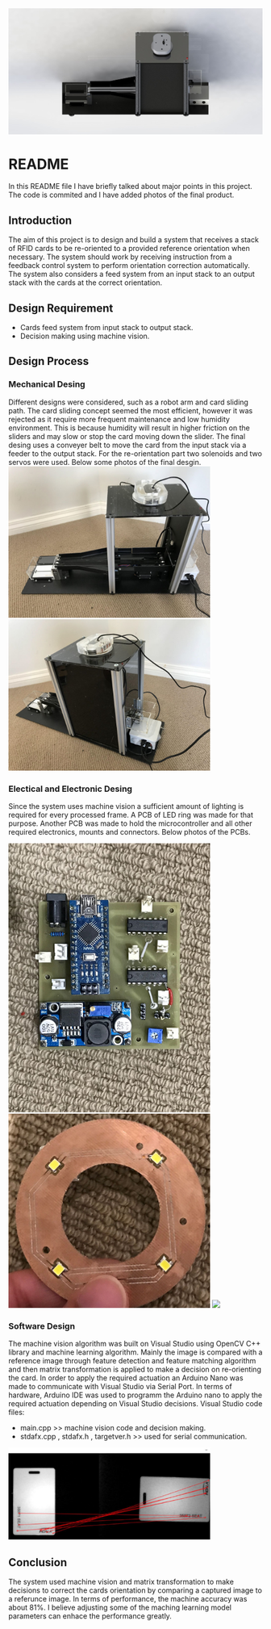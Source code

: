 <img src="Images/Image 1.JPG">

# README
In this README file I have briefly talked about major points in this project. The code is commited and I have added photos of the final product. 


## Introduction
The aim of this project is to design and build a system that receives a stack of RFID cards to be re-oriented to a provided reference orientation when necessary. The system should work by receiving instruction from a feedback control system to perform orientation correction automatically. The system also considers a feed system from an input stack to an output stack with the cards at the correct orientation. 


## Design Requirement
* Cards feed system from input stack to output stack.
* Decision making using machine vision.


## Design Process
### Mechanical Desing
Different designs were considered, such as a robot arm and card sliding path. The card sliding concept seemed the most efficient, however it was rejected as it require more frequent maintenance and low humidity environment. This is because humidity will result in higher friction on the sliders and may slow or stop the card moving down the slider.
The final desing uses a conveyer belt to move the card from the input stack via a feeder to the output stack. For the re-orientation part two solenoids and two servos were used. Below some photos of the final desgin.
<img src="Images/IMG_0636.JPG" width="400">
<img src="Images/IMG_0645.JPG" width="400">

### Electical and Electronic Desing
Since the system uses machine vision a sufficient amount of lighting is required for every processed frame. A PCB of LED ring was made for that purpose. Another PCB was made to hold the microcontroller and all other required electronics, mounts and connectors. Below photos of the PCBs.

<img src="Images/IMG_0578.JPG" width="400">
<img src="Images/IMG_0435.jpg" width="400">
<img src="Images/IMG_0427.PNG" width="400">

### Software Design
The machine vision algorithm was built on Visual Studio using OpenCV C++ library and machine learning algorithm. Mainly the image is compared with a reference image through feature detection and feature matching algorithm and then matrix transformation is applied to make a decision on re-orienting the card. In order to apply the required actuation an Arduino Nano was made to communicate with Visual Studio via Serial Port. In terms of hardware, Arduino IDE was used to programm the Arduino nano to apply the required actuation depending on Visual Studio decisions.
Visual Studio code files:
* main.cpp >> machine vision code and decision making.
* stdafx.cpp , stdafx.h , targetver.h >> used for serial communication.
<img src="Images/Capture.PNG" width="400">

## Conclusion
The system used machine vision and matrix transformation to make decisions to correct the cards orientation by comparing a captured image to a referunce image. In terms of performance, the machine accuracy was about 81%. I believe adjusting some of the maching learning model parameters can enhace the performance greatly.
